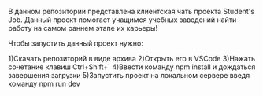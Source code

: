 В данном репозитории представлена клиентская чать проекта Student's Job. Данный проект помогает учащимся учебных заведений найти работу на самом раннем этапе их карьеры!

Чтобы запустить данный проект нужно:

1)Скачать репозиторий в виде архива
2)Открыть его в VSCode
3)Нажать сочетание клавиш Ctrl+Shift+`
4)Ввести команду npm install и дождаться завершения загрузки
5)Запустить проект на локальном сервере введя команду npm run dev
